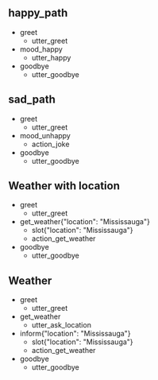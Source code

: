## happy_path
* greet
  - utter_greet
* mood_happy
  - utter_happy
* goodbye
  - utter_goodbye

## sad_path
* greet
  - utter_greet
* mood_unhappy
  - action_joke
* goodbye
  - utter_goodbye

## Weather with location
* greet
  - utter_greet
* get_weather{"location": "Mississauga"}
  - slot{"location": "Mississauga"}
  - action_get_weather
* goodbye
  - utter_goodbye

## Weather
* greet
  - utter_greet
* get_weather
  - utter_ask_location
* inform{"location": "Mississauga"}
  - slot{"location": "Mississauga"}
  - action_get_weather
* goodbye
  - utter_goodbye
